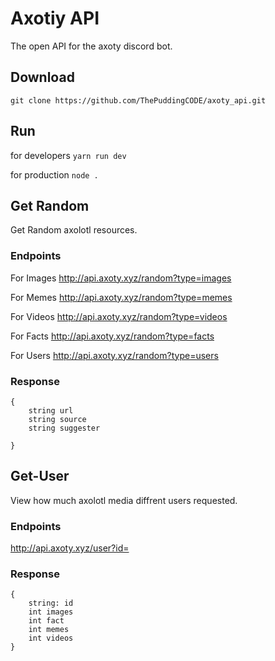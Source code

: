 # Axotiy API
   
The open API for the axoty discord bot.

## Download

`git clone https://github.com/ThePuddingCODE/axoty_api.git`


## Run

for developers
`yarn run dev`

for production
`node .`

## Get Random

Get Random axolotl resources.

### Endpoints

For Images
http://api.axoty.xyz/random?type=images

For Memes
http://api.axoty.xyz/random?type=memes

For Videos
http://api.axoty.xyz/random?type=videos

For Facts
http://api.axoty.xyz/random?type=facts

For Users
http://api.axoty.xyz/random?type=users

### Response

    {
        string url
        string source
        string suggester
    
    }

## Get-User 

View how much axolotl media diffrent users requested.

### Endpoints

http://api.axoty.xyz/user?id=<id>

### Response

    {
        string: id
        int images
        int fact
        int memes
        int videos
    }